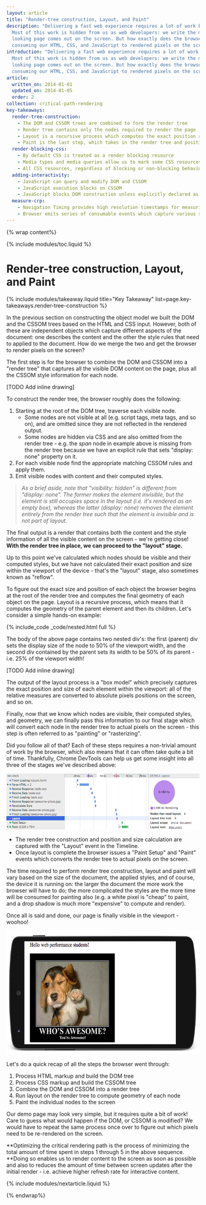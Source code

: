 ```yaml
---
layout: article
title: "Render-tree construction, Layout, and Paint"
description: "Delivering a fast web experience requires a lot of work by the browser.
  Most of this work is hidden from us as web developers: we write the markup, and a nice
  looking page comes out on the screen. But how exactly does the browser go from
  consuming our HTML, CSS, and JavaScript to rendered pixels on the screen?"
introduction: "Delivering a fast web experience requires a lot of work by the browser.
  Most of this work is hidden from us as web developers: we write the markup, and a nice
  looking page comes out on the screen. But how exactly does the browser go from
  consuming our HTML, CSS, and JavaScript to rendered pixels on the screen?"
article:
  written_on: 2014-01-01
  updated_on: 2014-01-05
  order: 2
collection: critical-path-rendering
key-takeaways:
  render-tree-construction:
    - The DOM and CSSOM trees are combined to form the render tree
    - Render tree contains only the nodes required to render the page
    - Layout is a recursive process which computes the exact position and size of each node within the renderer
    - Paint is the last step, which takes in the render tree and position and size of each element and renders the    pixels to the screen
  render-blocking-css:
    - By default CSS is treated as a render blocking resource
    - Media types and media queries allow us to mark some CSS resources as non render blocking
    - All CSS resources, regardless of blocking or non-blocking behavior are downloaded by the browser
  adding-interactivity:
    - JavaScript can query and modify DOM and CSSOM
    - JavaScript execution blocks on CSSOM
    - JavaScript blocks DOM construction unless explicitly declared as async</td>
  measure-crp:
    - Navigation Timing provides high resolution timestamps for measuring CRP.
    - Browser emits series of consumable events which capture various stages of the CRP.
---
```

{% wrap content%}

{% include modules/toc.liquid %}

# Render-tree construction, Layout, and Paint

{% include modules/takeaway.liquid title="Key Takeaway" list=page.key-takeaways.render-tree-construction %}

In the previous section on constructing the object model we built the DOM and
the CSSOM trees based on the HTML and CSS input. However, both of these are
independent objects which capture different aspects of the document: one
describes the content and the other the style rules that need to applied to the
document. How do we merge the two and get the browser to render pixels on the
screen?

The first step is for the browser to combine the DOM and CSSOM into a "render
tree" that captures all the visible DOM content on the page, plus all the CSSOM
style information for each node.

<!-- No converter for: INLINE_DRAWING -->

[TODO Add inline drawing]

To construct the render tree, the browser roughly does the following:

1. Starting at the root of the DOM tree, traverse each visible node.
    * Some nodes are not visible at all (e.g. script tags, meta tags, and so
      on), and are omitted since they are not reflected in the rendered output.
    * Some nodes are hidden via CSS and are also omitted from the render tree -
      e.g. the _span_ node in example above is missing from the render tree
      because we have an explicit rule that sets "display: none" property on it.
1. For each visible node find the appropriate matching CSSOM rules and apply
   them.
1. Emit visible nodes with content and their computed styles.

> _As a brief aside, note that "visibility: hidden" is different from "display:
> none". The former makes the element invisible, but the element is still
> occupies space in the layout (i.e. it's rendered as an empty box), whereas the
> latter (display: none) removes the element entirely from the render tree such
> that the element is invisible and is not part of layout._

The final output is a render that contains both the content and the style
information of all the visible content on the screen - we're getting close!
**With the render tree in place, we can proceed to the "layout" stage.**

Up to this point we've calculated which nodes should be visible and their
computed styles, but we have not calculated their exact position and size within
the viewport of the device - that's the "layout" stage, also sometimes known as
"reflow".

To figure out the exact size and position of each object the browser begins at
the root of the render tree and computes the final geometry of each object on
the page. Layout is a recursive process, which means that it computes the
geometry of the parent element and then its children. Let's consider a simple
hands-on example:

{% include_code _code/nested.html full %}

The body of the above page contains two nested div's: the first (parent) div
sets the display size of the node to 50% of the viewport width, and the second
div contained by the parent sets its width to be 50% of its parent - i.e. 25% of
the viewport width!

<!-- No converter for: INLINE_DRAWING -->

[TODO Add inline drawing]

The output of the layout process is a "box model" which precisely captures the
exact position and size of each element within the viewport: all of the relative
measures are converted to absolute pixels positions on the screen, and so on.

Finally, now that we know which nodes are visible, their computed styles, and
geometry, we can finally pass this information to our final stage which will
convert each node in the render tree to actual pixels on the screen - this step
is often referred to as "painting" or "rasterizing".

Did you follow all of that? Each of these steps requires a non-trivial amount of
work by the browser, which also means that it can often take quite a bit of
time. Thankfully, Chrome DevTools can help us get some insight into all three of
the stages we've described above:

<img src="images/image02.png" width="624" height="146" />

* The render tree construction and position and size calculation are captured
  with the "Layout" event in the Timeline.
* Once layout is complete the browser issues a "Paint Setup" and "Paint" events
  which converts the render tree to actual pixels on the screen.

The time required to perform render tree construction, layout and paint will
vary based on the size of the document, the applied styles, and of course, the
device it is running on: the larger the document the more work the browser will
have to do; the more complicated the styles are the more time will be consumed
for painting also (e.g. a white pixel is "cheap" to paint, and a drop shadow is
much more "expensive" to compute and render).

Once all is said and done, our page is finally visible in the viewport - woohoo!

<img src="images/image03.png" width="624" height="322" />

Let's do a quick recap of all the steps the browser went through:

1. Process HTML markup and build the DOM tree
1. Process CSS markup and build the CSSOM tree
1. Combine the DOM and CSSOM into a render tree
1. Run layout on the render tree to compute geometry of each node
1. Paint the individual nodes to the screen

Our demo page may look very simple, but it requires quite a bit of work! Care to
guess what would happen if the DOM, or CSSOM is modified? We would have to
repeat the same process once over to figure out which pixels need to be
re-rendered on the screen.

**Optimizing the critical rendering path is the process of minimizing the total
amount of time spent in steps 1 through 5 in the above sequence. **Doing so
enables us to render content to the screen as soon as possible and also to
reduces the amount of time between screen updates after the initial render -
i.e. achieve higher refresh rate for interactive content.

{% include modules/nextarticle.liquid %}

{% endwrap%}
